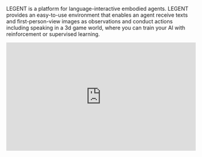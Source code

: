 
LEGENT is a platform for language-interactive embodied agents. LEGENT provides an easy-to-use environment that enables an agent receive texts and first-person-view images as observations and conduct actions including speaking in a 3d game world,
where you can train your AI with reinforcement or supervised learning.

<div style="width:100%;height:0px;position:relative;padding-bottom:57.373%;"><iframe src="https://streamable.com/e/fwv005?autoplay=1&nocontrols=1" frameborder="0" width="100%" height="100%" allowfullscreen allow="autoplay" style="width:100%;height:100%;position:absolute;left:0px;top:0px;overflow:hidden;"></iframe></div>
